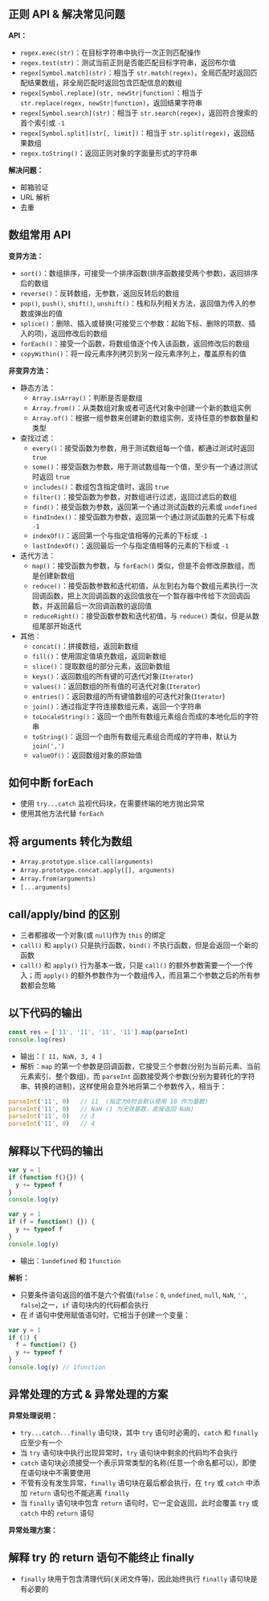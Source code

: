 ## 正则 API & 解决常见问题

**API：**
+ `regex.exec(str)`：在目标字符串中执行一次正则匹配操作
+ `regex.test(str)`：测试当前正则是否能匹配目标字符串，返回布尔值
+ `regex[Symbol.match](str)`：相当于 `str.match(regex)`，全局匹配时返回匹配结果数组，非全局匹配时返回包含匹配信息的数组
+ `regex[Symbol.replace](str, newStr|function)`：相当于 `str.replace(regex, newStr|function)`，返回结果字符串
+ `regex[Symbol.search](str)`：相当于 `str.search(regex)`，返回符合搜索的首个索引或 `-1`
+ `regex[Symbol.split](str[, limit])`：相当于 `str.split(regex)`，返回结果数组
+ `regex.toString()`：返回正则对象的字面量形式的字符串

**解决问题：**
+ 邮箱验证
+ URL 解析
+ 去重



## 数组常用 API

**变异方法：**
+ `sort()`：数组排序，可接受一个排序函数(排序函数接受两个参数)，返回排序后的数组
+ `reverse()`：反转数组，无参数，返回反转后的数组
+ `pop()`, `push()`, `shift()`, `unshift()`：栈和队列相关方法，返回值为传入的参数或弹出的值
+ `splice()`：删除、插入或替换(可接受三个参数：起始下标、删除的项数、插入的项)，返回修改后的数组
+ `forEach()`：接受一个函数，将数组值逐个传入该函数，返回修改后的数组
+ `copyWithin()`：将一段元素序列拷贝到另一段元素序列上，覆盖原有的值

**非变异方法：**
+ 静态方法：
  + `Array.isArray()`：判断是否是数组
  + `Array.from()`：从类数组对象或者可迭代对象中创建一个新的数组实例
  + `Array.of()`：根据一组参数来创建新的数组实例，支持任意的参数数量和类型
+ 查找过滤：
  + `every()`：接受函数为参数，用于测试数组每一个值，都通过测试时返回 `true`
  + `some()`：接受函数为参数，用于测试数组每一个值，至少有一个通过测试时返回 `true`
  + `includes()`：数组包含指定值时，返回 `true`
  + `filter()`：接受函数为参数，对数组进行过滤，返回过滤后的数组
  + `find()`：接受函数为参数，返回第一个通过测试函数的元素或 `undefined`
  + `findIndex()`：接受函数为参数，返回第一个通过测试函数的元素下标或 `-1`
  + `indexOf()`：返回第一个与指定值相等的元素的下标或 `-1`
  + `lastIndexOf()`：返回最后一个与指定值相等的元素的下标或 `-1`
+ 迭代方法：
  + `map()`：接受函数为参数，与 `forEach()` 类似，但是不会修改原数组，而是创建新数组
  + `reduce()`：接受函数参数和迭代初值，从左到右为每个数组元素执行一次回调函数，把上次回调函数的返回值放在一个暂存器中传给下次回调函数，并返回最后一次回调函数的返回值
  + `reduceRight()`：接受函数参数和迭代初值，与 `reduce()` 类似，但是从数组尾部开始迭代
+ 其他：
  + `concat()`：拼接数组，返回新数组
  + `fill()`：使用固定值填充数组，返回新数组
  + `slice()`：提取数组的部分元素，返回新数组
  + `keys()`：返回数组的所有键的可迭代对象(`Iterator`)
  + `values()`：返回数组的所有值的可迭代对象(`Iterator`)
  + `entries()`：返回数组的所有键值数组的可迭代对象(`Iterator`)
  + `join()`：通过指定字符连接数组元素，返回一个字符串
  + `toLocaleString()`：返回一个由所有数组元素组合而成的本地化后的字符串
  + `toString()`：返回一个由所有数组元素组合而成的字符串，默认为 `join(',')`
  + `valueOf()`：返回数组对象的原始值




## 如何中断 forEach

+ 使用 `try...catch` 监视代码块，在需要终端的地方抛出异常
+ 使用其他方法代替 `forEach`



## 将 arguments 转化为数组

+ `Array.prototype.slice.call(arguments)`
+ `Array.prototype.concat.apply([], arguments)`
+ `Array.from(arguments)`
+ `[...arguments]`


## call/apply/bind 的区别

+ 三者都接收一个对象(或 `null`)作为 `this` 的绑定
+ `call()` 和 `apply()` 只是执行函数，`bind()` 不执行函数，但是会返回一个新的函数
+ `call()` 和 `apply()` 行为基本一致，只是 `call()` 的额外参数需要一个一个传入；而 `apply()` 的额外参数作为一个数组传入，而且第二个参数之后的所有参数都会忽略


## 以下代码的输出

```js
const res = ['11', '11', '11', '11'].map(parseInt)
console.log(res)
```
+ 输出：`[ 11, NaN, 3, 4 ]`
+ 解析：`map` 的第一个参数是回调函数，它接受三个参数(分别为当前元素、当前元素索引、整个数组)，而 `parseInt` 函数接受两个参数(分别为要转化的字符串、转换的进制)，这样使用会意外地将第二个参数传入，相当于：
```js
parseInt('11', 0)   // 11  (指定为0时会默认使用 10 作为基数)
parseInt('11', 0)   // NaN (1 为无效基数，直接返回 NaN)
parseInt('11', 0)   // 3
parseInt('11', 0)   // 4
```


## 解释以下代码的输出

```js
var y = 1
if (function f(){}) {
  y += typeof f
}
console.log(y)

var y = 1
if (f = function() {}) {
  y += typeof f
}
console.log(y)
```

+ 输出：`1undefined` 和 `1function`

**解析：** 

+ 只要条件语句返回的值不是六个假值(`false`：`0`, `undefined`, `null`, `NaN`, `''`, `false`)之一，`if` 语句块内的代码都会执行
+ 在 if 语句中使用赋值语句时，它相当于创建一个变量：

```js
var y = 1
if (1) {
  f = function() {}
  y += typeof f
}
console.log(y) // 1function
```



## 异常处理的方式 & 异常处理的方案

**异常处理说明：**
+ `try...catch...finally` 语句块，其中 `try` 语句时必需的，`catch` 和 `finally` 应至少有一个
+ 当 `try` 语句块中执行出现异常时，`try` 语句块中剩余的代码均不会执行
+ `catch` 语句块必须接受一个表示异常类型的名称(任意一个命名都可以)，即使在语句块中不需要使用
+ 不管有没有发生异常，`finally` 语句块在最后都会执行，在 `try` 或 `catch` 中添加 `return` 语句也不能逃离 `finally` 
+ 当 `finally` 语句块中包含 `return` 语句时，它一定会返回，此时会覆盖 `try` 或 `catch` 中的 `return` 语句

**异常处理方案：**




## 解释 try 的 return 语句不能终止 finally

+ `finally` 块用于包含清理代码(关闭文件等)，因此始终执行 `finally` 语句块是有必要的